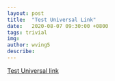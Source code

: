 ```yaml
---
layout: post
title:  "Test Universal Link"
date:   2020-08-07 09:30:00 +0800
tags: trivial
img: 
author: wving5
describe: 
---
```


[Test Universal link](https://zine.la/app/open)